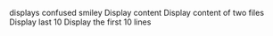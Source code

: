displays confused smiley
Display content
Display content of two files
Display last 10
Display the first 10 lines
